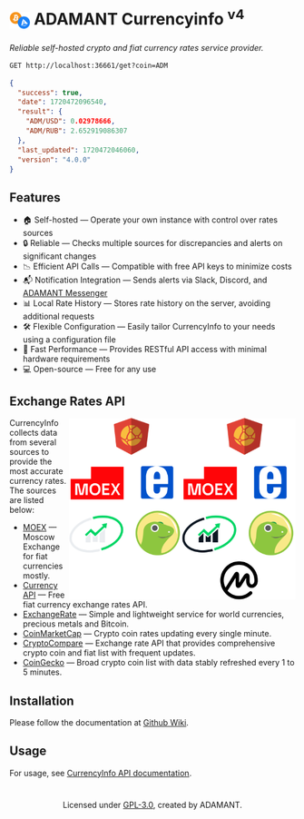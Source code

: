# <sub><img src="./.github/logo.png" alt="ADAMANT Currencyinfo logo" height="30"></sub> ADAMANT Currencyinfo <sup>v4</sup>

<i>Reliable self-hosted crypto and fiat currency rates service provider.</i>

```md
GET http://localhost:36661/get?coin=ADM
```

```json
{
  "success": true,
  "date": 1720472096540,
  "result": {
    "ADM/USD": 0.02978666,
    "ADM/RUB": 2.652919086307
  },
  "last_updated": 1720472046060,
  "version": "4.0.0"
}
```

## Features

- 🏠 Self-hosted — Operate your own instance with control over rates sources
- 🔒 Reliable — Checks multiple sources for discrepancies and alerts on significant changes
- 📉 Efficient API Calls — Compatible with free API keys to minimize costs
- 📬 Notification Integration — Sends alerts via Slack, Discord, and [ADAMANT Messenger](https://adamant.im)
- 📊 Local Rate History — Stores rate history on the server, avoiding additional requests
- 🛠 Flexible Configuration — Easily tailor CurrencyInfo to your needs using a configuration file
- 🚀 Fast Performance — Provides RESTful API access with minimal hardware requirements
- 💻 Open-source — Free for any use

## Exchange Rates API

<img src="./.github/banner-light.png#gh-light-mode-only" alt="Data sources for light theme" height="320" align="right">
<img src="./.github/banner-dark.png#gh-dark-mode-only" alt="Data sources for dark theme" height="320" align="right">

<p align="left">
CurrencyInfo collects data from several sources to provide the most accurate currency rates. The sources are listed below:

<ul>
  <li><a href="https://moex.com">MOEX</a> — Moscow Exchange for fiat currencies mostly.
  </li>
  <li><a href="https://github.com/fawazahmed0/exchange-api">Currency API</a> — Free fiat currency exchange rates API.
  </li>
  <li><a href="https://exchangerate.host">ExchangeRate</a> — Simple and lightweight service for world currencies, precious metals and Bitcoin.
  </li>
  <li><a href="https://coinmarketcap.com">CoinMarketCap</a> — Crypto coin rates updating every single minute.
  </li>
  <li><a href="https://cryptocompare.com">CryptoCompare</a> — Exchange rate API that provides comprehensive crypto coin and fiat list with frequent updates.
  </li>
  <li><a href="https://coingecko.com">CoinGecko</a> — Broad crypto coin list with data stably refreshed every 1 to 5 minutes.
  </li>
</ul>

</p>

## Installation

Please follow the documentation at [Github Wiki](https://github.com/Adamant-im/currencyinfo/wiki/Installation).

## Usage

For usage, see [CurrencyInfo API documentation](https://github.com/Adamant-im/currencyinfo/wiki/API-specification).

<h1></h1>

<p align="center">Licensed under <a href="https://github.com/adamant-im/currencyinfo?tab=GPL-3.0-1-ov-file#readme">GPL-3.0</a>, created by ADAMANT.</p>
